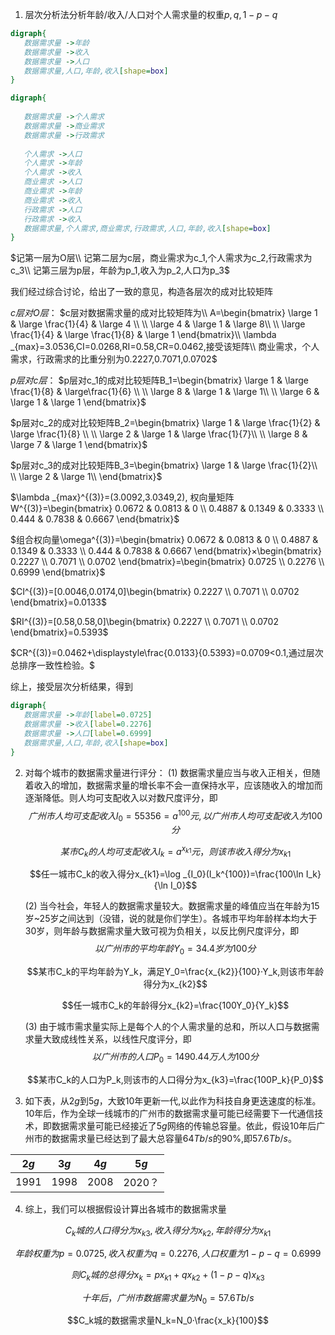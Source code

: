 1. 层次分析法分析年龄/收入/人口对个人需求量的权重$p,q,1-p-q$

```dot
digraph{
   数据需求量 ->年龄
   数据需求量 ->收入
   数据需求量 ->人口
   数据需求量,人口,年龄,收入[shape=box]
}
```
```dot
digraph{
   
   数据需求量 ->个人需求
   数据需求量 ->商业需求
   数据需求量 ->行政需求
   
   个人需求 ->人口
   个人需求 ->年龄
   个人需求 ->收入
   商业需求 ->人口
   商业需求 ->年龄
   商业需求 ->收入
   行政需求 ->人口
   行政需求 ->收入
   数据需求量,个人需求,商业需求,行政需求,人口,年龄,收入[shape=box]
}
```
$记第一层为O层\\
记第二层为c层，商业需求为c_1,个人需求为c_2,行政需求为c_3\\
记第三层为p层，年龄为p_1,收入为p_2,人口为p_3$

我们经过综合讨论，给出了一致的意见，构造各层次的成对比较矩阵

$c层对O层：$
$c层对数据需求量的成对比较矩阵为\\
A=\begin{bmatrix}
   \large 1 & \large \frac{1}{4} & \large 4 \\
   \\
   \large 4 & \large 1 & \large 8\\
   \\
   \large \frac{1}{4} & \large \frac{1}{8} & \large 1
\end{bmatrix}\\
\lambda _{max}=3.0536,CI=0.0268,RI=0.58,CR=0.0462,接受该矩阵\\
商业需求，个人需求，行政需求的比重分别为0.2227,0.7071,0.0702$

$p层对c层：$
$p层对c_1的成对比较矩阵B_1=\begin{bmatrix}
   \large 1 & \large \frac{1}{8} & \large\frac{1}{6} \\
   \\
   \large 8 & \large 1 & \large 1\\
   \\
   \large 6 & \large 1 & \large 1
\end{bmatrix}$

$p层对c_2的成对比较矩阵B_2=\begin{bmatrix}
   \large 1 & \large \frac{1}{2} & \large \frac{1}{8} \\
   \\
   \large 2 & \large 1 & \large \frac{1}{7}\\
   \\
   \large 8 & \large 7 & \large 1
\end{bmatrix}$

$p层对c_3的成对比较矩阵B_3=\begin{bmatrix}
\large 1 & \large \frac{1}{2}\\
\\
\large 2 & \large 1\\
\end{bmatrix}$

$\lambda _{max}^{(3)}=(3.0092,3.0349,2),
权向量矩阵W^{(3)}=\begin{bmatrix}
   0.0672 & 0.0813 & 0 \\
   0.4887 & 0.1349 & 0.3333 \\
   0.444  & 0.7838 & 0.6667
\end{bmatrix}$

$组合权向量\omega^{(3)}=\begin{bmatrix}
   0.0672 & 0.0813 & 0 \\
   0.4887 & 0.1349 & 0.3333 \\
   0.444  & 0.7838 & 0.6667
\end{bmatrix}×\begin{bmatrix}
   0.2227 \\
   0.7071 \\
   0.0702
\end{bmatrix}=\begin{bmatrix}
   0.0725 \\
   0.2276 \\
   0.6999
\end{bmatrix}$

$CI^{(3)}=[0.0046,0.0174,0]\begin{bmatrix}
   0.2227 \\
   0.7071 \\
   0.0702
\end{bmatrix}=0.0133$

$RI^{(3)}=[0.58,0.58,0]\begin{bmatrix}
   0.2227 \\
   0.7071 \\
   0.0702
\end{bmatrix}=0.5393$

$CR^{(3)}=0.0462+\displaystyle\frac{0.0133}{0.5393}=0.0709<0.1,通过层次总排序一致性检验。$

综上，接受层次分析结果，得到
```dot
digraph{
   数据需求量 ->年龄[label=0.0725]
   数据需求量 ->收入[label=0.2276]
   数据需求量 ->人口[label=0.6999]
   数据需求量,人口,年龄,收入[shape=box]
}
```

2. 对每个城市的数据需求量进行评分：
    (1) 数据需求量应当与收入正相关，但随着收入的增加，数据需求量的增长率不会一直保持水平，应该随收入的增加而逐渐降低。则人均可支配收入以对数尺度评分，即
    $$广州市人均可支配收入I_0=55356=a^{100}元,以广州市人均可支配收入为100分$$

    $$某市C_k的人均可支配收入I_k=a^{x_{k1}}元，则该市收入得分为x_{k1}$$

    $$任一城市C_k的收入得分x_{k1}=\log _{I_0}(I_k^{100})=\frac{100\ln I_k}{\ln I_0}$$

    (2) 当今社会，年轻人的数据需求量较大。数据需求量的峰值应当在年龄为15岁~25岁之间达到（没错，说的就是你们学生）。各城市平均年龄样本均大于30岁，则年龄与数据需求量大致可视为负相关，以反比例尺度评分，即
    $$以广州市的平均年龄Y_0=34.4岁为100分$$
    
    $$某市C_k的平均年龄为Y_k，满足Y_0=\frac{x_{k2}}{100}·Y_k,则该市年龄得分为x_{k2}$$

    $$任一城市C_k的年龄得分x_{k2}=\frac{100Y_0}{Y_k}$$

    (3) 由于城市需求量实际上是每个人的个人需求量的总和，所以人口与数据需求量大致成线性关系，以线性尺度评分，即
    $$以广州市的人口P_0=1490.44万人为100分$$

    $$某市C_k的人口为P_k,则该市的人口得分为x_{k3}=\frac{100P_k}{P_0}$$
3. 如下表，从$2g$到$5g$，大致10年更新一代,以此作为科技自身更迭速度的标准。10年后，作为全球一线城市的广州市的数据需求量可能已经需要下一代通信技术，即数据需求量可能已经接近了$5g$网络的传输总容量。依此，假设10年后广州市的数据需求量已经达到了最大总容量$64Tb/s$的$90\%$,即$57.6Tb/s$。

|$2g$|$3g$|$4g$|$5g$|
|-|-|-|-|
|1991|1998|2008|2020？|
4. 综上，我们可以根据假设计算出各城市的数据需求量

$$C_k城的人口得分为x_{k3},收入得分为x_{k2},年龄得分为x_{k1}$$

$$年龄权重为p=0.0725,收入权重为q=0.2276,人口权重为1-p-q=0.6999$$

$$则C_k城的总得分x_k=px_{k1}+qx_{k2}+(1-p-q)x_{k3}$$

$$十年后，广州市数据需求量为N_0=57.6Tb/s$$

$$C_k城的数据需求量N_k=N_0·\frac{x_k}{100}$$